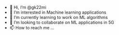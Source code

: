 - 👋 Hi, I’m @gk22mi
- 👀 I’m interested in Machine learning applications
- 🌱 I’m currently learning to work on ML algorithms
- 💞️ I’m looking to collaborate on ML applications in 5G
- 📫 How to reach me ...

<!---
gk22mi/gk22mi is a ✨ special ✨ repository because its `README.md` (this file) appears on your GitHub profile.
You can click the Preview link to take a look at your changes.
--->
